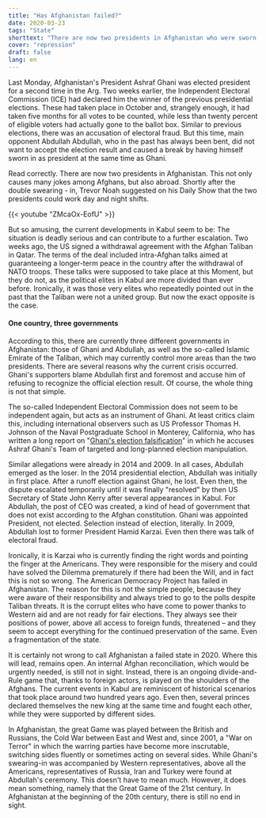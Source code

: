 ```yaml
---
title: "Has Afghanistan failed?"
date: 2020-03-23
tags: "State"
shorttext: "There are now two presidents in Afghanistan who were sworn in at the same time. That is power politics in and around Afghanistan."
cover: "repression"
draft: false
lang: en
---
```


Last Monday, Afghanistan's President Ashraf Ghani was elected president for a second time in the Arg. Two weeks earlier, the Independent Electoral Commission (ICE) had declared him the winner of the previous presidential elections. These had taken place in October and, strangely enough, it had taken five months for all votes to be counted, while less than twenty percent of eligible voters had actually gone to the ballot box. Similar to previous elections, there was an accusation of electoral fraud. But this time, main opponent Abdullah Abdullah, who in the past has always been bent, did not want to accept the election result and caused a break by having himself sworn in as president at the same time as Ghani.

Read correctly. There are now two presidents in Afghanistan. This not only causes many jokes among Afghans, but also abroad. Shortly after the double swearing - in, Trevor Noah suggested on his Daily Show that the two presidents could work day and night shifts.

{{< youtube "ZMcaOx-EofU" >}}

But so amusing, the current developments in Kabul seem to be: The situation is deadly serious and can contribute to a further escalation. Two weeks ago, the US signed a withdrawal agreement with the Afghan Taliban in Qatar. The terms of the deal included intra-Afghan talks aimed at guaranteeing a longer-term peace in the country after the withdrawal of NATO troops. These talks were supposed to take place at this Moment, but they do not, as the political elites in Kabul are more divided than ever before. Ironically, it was those very elites who repeatedly pointed out in the past that the Taliban were not a united group. But now the exact opposite is the case.

#### One country, three governments

According to this, there are currently three different governments in Afghanistan: those of Ghani and Abdullah, as well as the so-called Islamic Emirate of the Taliban, which may currently control more areas than the two presidents. There are several reasons why the current crisis occurred. Ghani's supporters blame Abdullah first and foremost and accuse him of refusing to recognize the official election result. Of course, the whole thing is not that simple.

The so-called Independent Electoral Commission does not seem to be independent again, but acts as an instrument of Ghani. At least critics claim this, including international observers such as US Professor Thomas H. Johnson of the Naval Postgraduate School in Monterey, California, who has written a long report on "[Ghani's election falsification](/static/downloads/Final_AISS_2019_election_Paper-English.pdf "The 2019 Presidential Election: A Continuation of Problematic Processes and Results")" in which he accuses Ashraf Ghani's Team of targeted and long-planned election manipulation.

Similar allegations were already in 2014 and 2009. In all cases, Abdullah emerged as the loser. In the 2014 presidential election, Abdullah was initially in first place. After a runoff election against Ghani, he lost. Even then, the dispute escalated temporarily until it was finally "resolved" by then US Secretary of State John Kerry after several appearances in Kabul. For Abdullah, the post of CEO was created, a kind of head of government that does not exist according to the Afghan constitution. Ghani was appointed President, not elected. Selection instead of election, literally. In 2009, Abdullah lost to former President Hamid Karzai. Even then there was talk of electoral fraud.

Ironically, it is Karzai who is currently finding the right words and pointing the finger at the Americans. They were responsible for the misery and could have solved the Dilemma prematurely if there had been the Will, and in fact this is not so wrong. The American Democracy Project has failed in Afghanistan. The reason for this is not the simple people, because they were aware of their responsibility and always tried to go to the polls despite Taliban threats. It is the corrupt elites who have come to power thanks to Western aid and are not ready for fair elections. They always see their positions of power, above all access to foreign funds, threatened – and they seem to accept everything for the continued preservation of the same. Even a fragmentation of the state.

It is certainly not wrong to call Afghanistan a failed state in 2020. Where this will lead, remains open. An internal Afghan reconciliation, which would be urgently needed, is still not in sight. Instead, there is an ongoing divide-and-Rule game that, thanks to foreign actors, is played on the shoulders of the Afghans. The current events in Kabul are reminiscent of historical scenarios that took place around two hundred years ago. Even then, several princes declared themselves the new king at the same time and fought each other, while they were supported by different sides.

In Afghanistan, the great Game was played between the British and Russians, the Cold War between East and West and, since 2001, a "War on Terror" in which the warring parties have become more inscrutable, switching sides fluently or sometimes acting on several sides. While Ghani's swearing-in was accompanied by Western representatives, above all the Americans, representatives of Russia, Iran and Turkey were found at Abdullah's ceremony. This doesn't have to mean much. However, it does mean something, namely that the Great Game of the 21st century. In Afghanistan at the beginning of the 20th century, there is still no end in sight.
